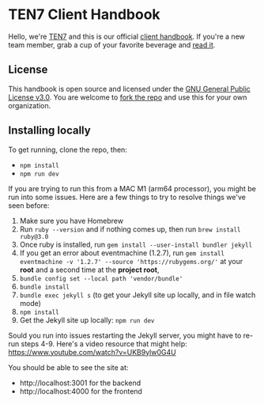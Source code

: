 # TEN7 Client Handbook

Hello, we're [TEN7](https://ten7.com/) and this is our official
[client handbook](https://clienthandbook.ten7.com/). If you're a new team member,
grab a cup of your favorite beverage and [read it](https://clienthandbook.ten7.com/).

## License

This handbook is open source and licensed under the
[GNU General Public License v3.0](LICENSE). You are welcome to
[fork the repo](https://github.com/ten7/clienthandbook.ten7.com) and use this for your
own organization.

## Installing locally

To get running, clone the repo, then:

- `npm install`
- `npm run dev`


If you are trying to run this from a MAC M1 (arm64 processor), you might be run
into some issues. Here are a few things to try to resolve things we've seen before:

1. Make sure you have Homebrew
2. Run `ruby --version` and if nothing comes up, then run `brew install ruby@3.0`
3. Once ruby is installed, run `gem install --user-install bundler jekyll`
4. If you get an error about eventmachine (1.2.7), run
   `gem install eventmachine -v '1.2.7' --source 'https://rubygems.org/'` at
   your **root** and a second time at the **project root**,
5. `bundle config set --local path 'vendor/bundle'`
6. `bundle install`
7. `bundle exec jekyll s` (to get your Jekyll site up locally, and in file watch
   mode)
8. `npm install`
9. Get the Jekyll site up locally: `npm run dev`

Sould you run into issues restarting the Jekyll server, you might have to re-run
steps 4-9. Here's a video resource that might help: https://www.youtube.com/watch?v=UKB9ylw0G4U

You should be able to see the site at: 
* http://localhost:3001 for the backend
* http://localhost:4000 for the frontend
